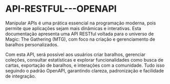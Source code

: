 # API-RESTFUL---OPENAPI

Manipular APIs é uma prática essencial na programação moderna, pois permite que aplicações sejam mais dinâmicas e interativas. Esta documentação apresenta uma API RESTful voltada para o universo de Magic: The Gathering (MTG), com foco na criação e gerenciamento de baralhos personalizados.

Com esta API, será possível aos usuários criar baralhos, gerenciar coleções, consultar estatísticas e explorar funcionalidades como busca de cartas, exportação de baralhos, e interações com a comunidade. Tudo isso seguindo o padrão OpenAPI, garantindo clareza, padronização e facilidade de integração.
